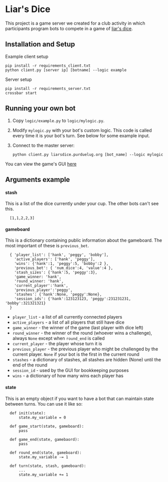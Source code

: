 # Liar's Dice

This project is a  game server we created for a club activity in which
participants program bots to compete in a game of [liar's dice](https://en.wikipedia.org/wiki/Liar's_dice). 

## Installation and Setup
Example client setup

    pip install -r requirements_client.txt
    python client.py [server ip] [botname] --logic example

Server setup

    pip install -r requirements_server.txt
    crossbar start

## Running your own bot

1.  Copy `logic/example.py` to `logic/mylogic.py`.
2.  Modify `mylogic.py` with your bot's custom logic.  This code is called every time it is your bot's turn.  See below for some example input.
3.  Connect to the master server:

        python client.py liarsdice.purduelug.org [bot_name] --logic mylogic
    
You can view the game's GUI [here](http://liarsdice.purduelug.org)
      
## Arguments example
#### stash
This is a list of the dice currently under your cup.  The other bots can't see this.

      [1,1,2,2,3]

#### gameboard
This is a dictionary containing public information about the gameboard.  The most important of these is `previous_bet`.

      { 'player_list': ['hank', 'peggy', 'bobby'],
        'active_players': ['hank', 'peggy'], 
        'wins': {'hank':1, 'peggy':5, 'bobby':2 }, 
        'previous_bet': { 'num_dice':4, 'value':4 }, 
        'stash_sizes': {'hank':5, 'peggy':3}, 
        'game_winner: 'hank',
        'round_winner: 'hank',
        'current_player':'hank', 
        'previous_player':'peggy', 
        'stashes': {'hank':None, 'peggy':None},
        'session_ids': {'hank':123123123, 'peggy':231231231, 'bobby':321321321}
      } 
    
- `player_list` - a list of all currently connected players
- `active_players` - a list of all players that still have dice
- `game_winner` - the winner of the game (last player with dice left)
- `round_winner` - the winner of the round (whoever wins a challenge), always `None` except when `round_end` is called
- `current_player` - the player whose turn it is
- `previous_player` - the previous player who might be challenged by the current player. `None` if your bot is the first in the current round
- `stashes` - a dictionary of stashes, all stashes are hidden (None) until the end of the round
- `session_id` - used by the GUI for bookkeeping purposes
- `wins` - a dictionary of how many wins each player has

#### state
This is an empty object if you want to have a bot that can maintain state between turns.  You can use it like so:

      def init(state):
          state.my_variable = 0
          
      def game_start(state, gameboard):
          pass
          
      def game_end(state, gamebaord):
          pass
          
      def round_end(state, gameboard):
          state.my_variable -= 1
          
      def turn(state, stash, gameboard):
          ...
          state.my_variable += 1
